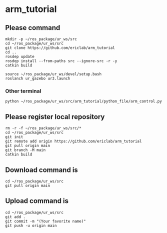 # arm_tutorial

## Please command
```
mkdir -p ~/ros_package/ur_ws/src
cd ~/ros_package/ur_ws/src
git clone https://github.com/ericlab/arm_tutorial
cd ..
rosdep update
rosdep install --from-paths src --ignore-src -r -y
catkin build

source ~/ros_package/ur_ws/devel/setup.bash
roslanch ur_gazebo ur3.launch
```
### Other terminal
```
python ~/ros_package/ur_ws/src/arm_tutorial/python_file/arm_control.py
```

## Please register local repository
```
rm -r -f ~/ros_package/ur_ws/src/*
cd ~/ros_package/ur_ws/src
git init
git remote add origin https://github.com/ericlab/arm_tutorial
git pull origin main
git branch -M main
catkin build
```
## Download command is
```
cd ~/ros_package/ur_ws/src
git pull origin main
```

## Upload command  is
```
cd ~/ros_package/ur_ws/src
git add .
git commit -m "(Your favorite name)"
git push -u origin main
```
